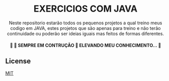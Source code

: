 <h1 align="center">EXERCICIOS COM JAVA </h1>
<p align="center">Neste repositorio estarão todos os pequenos projetos a qual treino meus codigo em JAVA, estes projetos que são apenas para treino e não terão continuidade ou poderão ser ideias iguais mas feitos de formas diferentes. </p>
<h4 align="center"> 
	🚧  🚀 SEMPRE EM CONTRUÇÃO 🚀 ELEVANDO MEU CONHECIMENTO...  🚧
</h4>



## License

[MIT](https://choosealicense.com/licenses/mit/)
